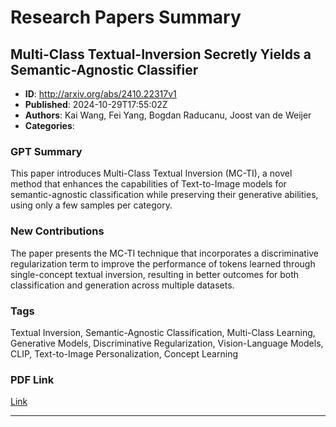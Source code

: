 # Research Papers Summary

## Multi-Class Textual-Inversion Secretly Yields a Semantic-Agnostic  Classifier

- **ID**: http://arxiv.org/abs/2410.22317v1
- **Published**: 2024-10-29T17:55:02Z
- **Authors**: Kai Wang, Fei Yang, Bogdan Raducanu, Joost van de Weijer
- **Categories**: 

### GPT Summary
This paper introduces Multi-Class Textual Inversion (MC-TI), a novel method that enhances the capabilities of Text-to-Image models for semantic-agnostic classification while preserving their generative abilities, using only a few samples per category.

### New Contributions
The paper presents the MC-TI technique that incorporates a discriminative regularization term to improve the performance of tokens learned through single-concept textual inversion, resulting in better outcomes for both classification and generation across multiple datasets.

### Tags
Textual Inversion, Semantic-Agnostic Classification, Multi-Class Learning, Generative Models, Discriminative Regularization, Vision-Language Models, CLIP, Text-to-Image Personalization, Concept Learning

### PDF Link
[Link](http://arxiv.org/abs/2410.22317v1)

---

